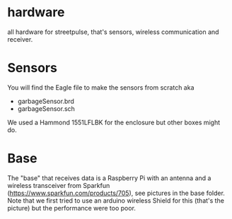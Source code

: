 hardware
========

all hardware for streetpulse, that's sensors, wireless communication and receiver.


Sensors
========

You will find the Eagle file to make the sensors from scratch aka 
- garbageSensor.brd 
- garbageSensor.sch

We used a Hammond 1551LFLBK for the enclosure but other boxes might do.


Base
====
The "base" that receives data is a Raspberry Pi with an antenna and a wireless transceiver from Sparkfun
(https://www.sparkfun.com/products/705), see pictures in the base folder. Note that we first tried to use
an arduino wireless Shield for this (that's the picture) but the performance were too poor.
